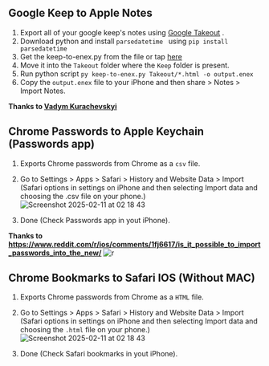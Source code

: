 ## Google Keep to Apple Notes
1. Export all of your google keep's notes using [Google Takeout](https://takeout.google.com/) .
2. Download python and install `parsedatetime ` using `pip install parsedatetime `
3. Get the keep-to-enex.py from the file or tap [here](https://github.com/intelQong/Google-to-Apple/blob/main/keep-to-enex.py)
4. Move it into  the `Takeout` folder where the `Keep` folder is present.
5. Run python script `py keep-to-enex.py Takeout/*.html -o output.enex`
6. Copy the `output.enex` file to your iPhone and then share > Notes > Import Notes.
   
**Thanks to [Vadym Kurachevskyi](https://gitlab.com/hmvs1/google-keep-to-evernote-converter)**

## Chrome Passwords to Apple Keychain (Passwords app)
1. Exports Chrome passwords from Chrome as a `csv` file.
2. Go to Settings > Apps > Safari > History and Website Data > Import (Safari options in settings on iPhone and then selecting Import data and choosing the .csv file on your phone.)
   ![Screenshot 2025-02-11 at 02 18 43](https://github.com/user-attachments/assets/69b641ea-bcaa-492f-8618-c56e6f4b84ff)
   
4. Done (Check Passwords app in yout iPhone).

**Thanks to https://www.reddit.com/r/ios/comments/1fj6617/is_it_possible_to_import_passwords_into_the_new/**
![r](https://github.com/user-attachments/assets/87ab5484-41b1-444a-bf8f-239e30ad9db8)

## Chrome Bookmarks to Safari IOS (Without MAC)

1. Exports Chrome passwords from Chrome as a `HTML` file.
2. Go to Settings > Apps > Safari > History and Website Data > Import (Safari options in settings on iPhone and then selecting Import data and choosing the `.html` file on your phone.)
   ![Screenshot 2025-02-11 at 02 18 43](https://github.com/user-attachments/assets/69b641ea-bcaa-492f-8618-c56e6f4b84ff)
   
4. Done (Check Safari bookmarks in yout iPhone).

